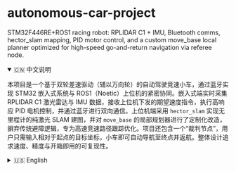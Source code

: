 # autonomous-car-project
STM32F446RE+ROS1 racing robot: RPLIDAR C1 + IMU, Bluetooth comms, hector_slam mapping, PID motor control, and a custom move_base local planner optimized for high-speed go-and-return navigation via referee node.

<details open>
<summary>🇨🇳 中文说明</summary>

本项目是一个基于双轮差速驱动（辅以万向轮）的自动驾驶竞速小车，通过蓝牙实现 STM32 嵌入式系统与 ROS1（Noetic）上位机的紧密协同。嵌入式端实时采集 RPLIDAR C1 激光雷达与 IMU 数据，接收上位机下发的期望速度指令，执行高响应 PID 电机控制，并通过蓝牙进行双向通信。上位机端采用 `hector_slam` 实现无里程计的纯激光 SLAM 建图，并对 `move_base` 的局部规划器进行了定制化改造，摒弃传统避障逻辑，专为高速竞速路径跟踪优化。项目还包含一个“裁判节点”，用户只需输入相对于起点的目标坐标，小车即可自动导航至终点并返航。整体设计追求速度、精度与开箱即用的可复现性。
</details>

<details>
<summary>🇺🇸 English</summary>

This project presents an autonomous racing robot based on a differential-drive chassis (with a caster wheel), featuring tight integration between an STM32-based embedded system and a ROS1 (Noetic) navigation stack via Bluetooth. The embedded side handles real-time data acquisition from an RPLIDAR C1 and an IMU, executes PID-controlled motor commands based on velocity targets from the host, and communicates bidirectionally over Bluetooth. On the ROS side, `hector_slam` enables lidar-only SLAM for map building, while a customized local planner in `move_base` is optimized for high-speed racing trajectories—prioritizing path tracking over traditional obstacle avoidance. A dedicated “referee node” allows users to specify a goal coordinate relative to the start point, enabling fully autonomous go-and-return navigation. Designed for speed, precision, and end-to-end reproducibility.
</details>
